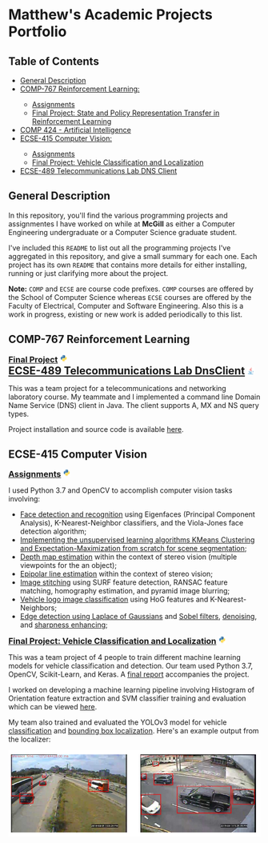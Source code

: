 <link rel="stylesheet" type="text/css" media="all" href="styles/styles.css" />
<link rel="stylesheet" href="https://cdn.rawgit.com/konpa/devicon/master/devicon.min.css">

# Matthew's Academic Projects Portfolio
<h2>Table of Contents</h2>
<ul>
  <li><a href="#description"> General Description</a></li>
  <li><a href="#comp-767-reinforcement-learning">COMP-767 Reinforcement Learning:</a></li>
  <ul>
    <li><a href="#comp-767-reinforcement-learning-a">Assignments</a></li>
    <li><a href="#comp-767-reinforcement-learning-p">Final Project: State and Policy Representation Transfer in Reinforcement Learning</a></li>
  </ul>
  <li><a href="#comp424-artificial-intelligence">COMP 424 - Artificial Intelligence</a></li>
  <li><a href="ecse-415-computer-vision-a">ECSE-415 Computer Vision:</a></li>
  <ul>
    <li><a href="ecse-415-computer-vision-a">Assignments</a></li>
    <li><a href="ecse-415-computer-vision-p">Final Project: Vehicle Classification and Localization</a></li>
  </ul>
  <li><a href="#ecse-489-telecommunications-lab">ECSE-489 Telecommunications Lab DNS Client</a>
</ul>

<h2 id="description">General Description</h2>

In this repository, you'll find the various programming projects and assignmentes I have worked on
while at __McGill__ as either a Computer Engineering undergraduate or a Computer
Science graduate student.

I've included this `README` to list out all the programming projects I've
aggregated in this repository, and give a small summary for each one.
Each project has its own `README` that contains more details for either
installing, running or just clarifying more about the project.

__Note:__ `COMP` and `ECSE` are course code prefixes. `COMP` courses are offered by the School of Computer Science whereas `ECSE` courses are offered by the Faculty of Electrical, Computer and Software Engineering. Also this is a work in progress, existing or new work is added periodically to this list.


<h2 id="comp-767-reinforcement-learning">COMP-767 Reinforcement Learning</h2>
<h3 id="comp-767-reinforcement-learning-p" style="display: inline;"><a href="https://github.com/mattesko/Transfer-Deep-Reinforcement-Learning">Final Project</a></h3>
<img src="icons/python-original.svg" class="icon" style="width: 3%;display: inline;"/></br>

<h2 id="ecse-489-telecommunications-lab" style="display: inline;"><a href="https://github.com/mattesko/DnsClient">ECSE-489 Telecommunications Lab DnsClient</a></h2> 
<img src="icons/java-original.svg" class="icon" style="width: 3%;display: inline;"/><br>

This was a team project for a telecommunications and networking laboratory course. 
My teammate and I implemented a command line Domain Name Service (DNS) client in Java.
The client supports A, MX and NS query types. 

Project installation and source code is available [here](https://github.com/mattesko/DnsClient).

<h2 id="ecse-415-computer-vision">ECSE-415 Computer Vision</h2>

<h3 id="ecse-415-computer-vision-a" style="display: inline;"><a href="https://github.com/mattesko/ECSE415-Assignments" >Assignments</a></h3> 
<img src="icons/python-original.svg" class="icon" style="width: 3%;display: inline;"/>

<!-- ## [ECSE-415 Computer Vision](https://github.com/mattesko/ECSE415-Assignments) ![icon][python-icon] -->
I used Python 3.7 and OpenCV to accomplish computer vision tasks involving: 
- [Face detection and recognition](https://github.com/mattesko/ECSE415-Assignments/blob/master/Assignment_4/face_detection.ipynb) using Eigenfaces (Principal Component Analysis), K-Nearest-Neighbor classifiers, and the Viola-Jones face detection algorithm;
- [Implementing the unsupervised learning algorithms KMeans Clustering and Expectation-Maximization from scratch for scene segmentation](https://github.com/mattesko/ECSE415-Assignments/blob/master/Assignment_3/Kmeans_EM.ipynb);
- [Depth map estimation](https://github.com/mattesko/ECSE415-Assignments/blob/master/Assignment_3/Depth_Estimation.ipynb) within the context of stereo vision (multiple viewpoints for the an object);
- [Epipolar line estimation](https://github.com/mattesko/ECSE415-Assignments/blob/master/Assignment_3/Epipolar_Geometry.ipynb) within the context of stereo vision;
- [Image stitching](https://github.com/mattesko/ECSE415-Assignments/blob/master/Assignment_2/stitching.ipynb) using SURF feature detection, RANSAC feature matching, homography estimation, and pyramid image blurring;
- [Vehicle logo image classification](https://github.com/mattesko/ECSE415-Assignments/blob/master/Assignment_2/classification.ipynb) using HoG features and K-Nearest-Neighbors;
- [Edge detection using Laplace of Gaussians](https://github.com/mattesko/ECSE415-Assignments/blob/master/Assignment_1/LoG_edge.ipynb) and [Sobel filters](https://github.com/mattesko/ECSE415-Assignments/blob/master/Assignment_1/sobel_edge.ipynb), [denoising](https://github.com/mattesko/ECSE415-Assignments/blob/master/Assignment_1/denoising.ipynb), and [sharpness enhancing](https://github.com/mattesko/ECSE415-Assignments/blob/master/Assignment_1/sharpening.ipynb);

<h3 id="ecse-415-computer-vision-p" style="display: inline;"><a href="https://github.com/tristantoupin/ECSE415-FinalProject">Final Project: Vehicle Classification and Localization</a></h3> 
<img src="icons/python-original.svg" class="icon" style="width: 3%;display: inline;"/>

This was a team project of 4 people to train different machine learning models for vehicle classification and detection. Our team used Python 3.7, OpenCV, Scikit-Learn, and Keras. 
A [final report](https://github.com/tristantoupin/ECSE415-FinalProject/blob/master/docs/ECSE_415_Project_Report.pdf) accompanies the project.

I worked on developing a machine learning pipeline involving Histogram of Orientation feature extraction and SVM classifier training and evaluation which can be viewed [here](https://github.com/tristantoupin/ECSE415-FinalProject/blob/master/classification/SVM_classifier.ipynb).

My team also trained and evaluated the YOLOv3 model for vehicle [classification](https://github.com/tristantoupin/ECSE415-FinalProject/blob/master/classification/CNN.ipynb) and [bounding box localization](https://github.com/tristantoupin/ECSE415-FinalProject/tree/master/localization). Here's an example output from the localizer:

![Localizer Example](figures/ecse-415-computer-vision/project_example.png)

<!-- References to images -->
[java-icon]: icons/java-original.svg
[python-icon]: icons/python-original.svg
